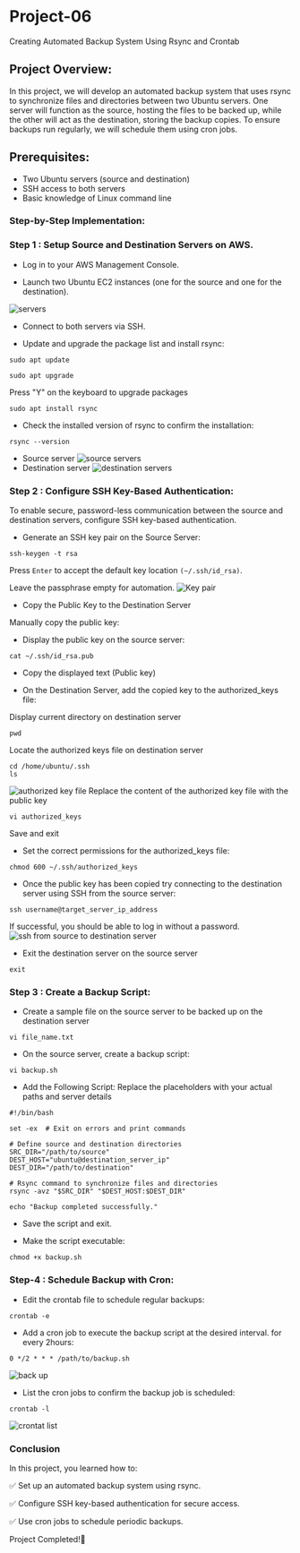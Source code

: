 # Project-06
Creating Automated Backup System Using Rsync and Crontab 
## Project Overview:
In this project, we will develop an automated backup system that uses rsync to synchronize files and directories between two Ubuntu servers. One server will function as the source, hosting the files to be backed up, while the other will act as the destination, storing the backup copies. To ensure backups run regularly, we will schedule them using cron jobs.
## Prerequisites:
*   Two Ubuntu servers (source and destination)
*   SSH access to both servers
*   Basic knowledge of Linux command line

### Step-by-Step Implementation:
### Step 1 : Setup Source and Destination Servers on AWS.
*   Log in to your AWS Management Console.

*   Launch two Ubuntu EC2 instances (one for the source and one for the destination).

![servers](image/image1a.PNG)

*   Connect to both servers via SSH.

*   Update and upgrade the package list and install rsync:
```
sudo apt update
```
```
sudo apt upgrade 
```
Press "Y" on the keyboard to upgrade packages
```
sudo apt install rsync
```
*   Check the installed version of rsync to confirm the installation:
```
rsync --version 
```
*   Source server
![source servers](image/image1c.PNG)
*   Destination server
![destination servers](image/image1c.PNG)
### Step 2 : Configure SSH Key-Based Authentication:
To enable secure, password-less communication between the source and destination servers, configure SSH key-based authentication.

*   Generate an SSH key pair on the Source Server:
```
ssh-keygen -t rsa
```
Press ```Enter``` to accept the default key location ```(~/.ssh/id_rsa)```.

Leave the passphrase empty for automation.
![Key pair](image/image2a.PNG)
*   Copy the Public Key to the Destination Server

Manually copy the public key:

*   Display the public key on the source server:
```
cat ~/.ssh/id_rsa.pub
```
*   Copy the displayed text (Public key)

*   On the Destination Server, add the copied key to the authorized_keys file:

Display current directory on destination server
```
pwd
```
Locate the authorized keys file on destination server
```
cd /home/ubuntu/.ssh
ls
```
![authorized key file](image/image2b.PNG)
Replace the content of the authorized key file with the public key
```
vi authorized_keys
```
Save and exit


*   Set the correct permissions for the authorized_keys file:
```
chmod 600 ~/.ssh/authorized_keys
```
*   Once the public key has been copied try connecting to the destination server using SSH from the source server:
```
ssh username@target_server_ip_address
```
If successful, you should be able to log in without a password.
![ssh from source to destination server](image/image2c.PNG)
* Exit the destination server on the source server
```
exit
```

### Step 3 : Create a Backup Script:
*   Create a sample file on the source server to be backed up on the destination server

```
vi file_name.txt
```

*   On the source server, create a backup script:
```
vi backup.sh
```
*   Add the Following Script:
Replace the placeholders with your actual paths and server details
```
#!/bin/bash

set -ex  # Exit on errors and print commands

# Define source and destination directories
SRC_DIR="/path/to/source"
DEST_HOST="ubuntu@destination_server_ip"
DEST_DIR="/path/to/destination"

# Rsync command to synchronize files and directories
rsync -avz "$SRC_DIR" "$DEST_HOST:$DEST_DIR"

echo "Backup completed successfully."
```
*   Save the script and exit.

*   Make the script executable:
```
chmod +x backup.sh
```
### Step-4 : Schedule Backup with Cron:
*   Edit the crontab file to schedule regular backups:
```
crontab -e
```
*   Add a cron job to execute the backup script at the desired interval. for every 2hours:
```
0 */2 * * * /path/to/backup.sh
```
![back up](image/image3.PNG)

*   List the cron jobs to confirm the backup job is scheduled:
```
crontab -l
```
![crontat list](image/image3a.PNG)

### Conclusion
In this project, you learned how to:

✅ Set up an automated backup system using rsync.

✅ Configure SSH key-based authentication for secure access.

✅ Use cron jobs to schedule periodic backups.

Project Completed!🎉